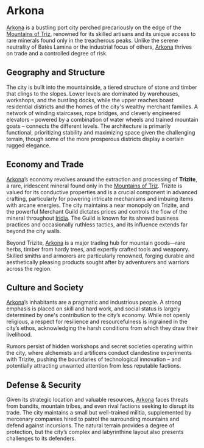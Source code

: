# Arkona

[Arkona](/geography/settlement/city/arkona.md) is a bustling port city perched precariously on the edge of the [Mountains of Triz](/geography/region/mountains-of-triz.md), renowned for its skilled artisans and its unique access to rare minerals found only in the treacherous peaks. Unlike the serene neutrality of Batès Lamina or the industrial focus of others, [Arkona](/raw/20250501/city/arkona.md) thrives on trade and a controlled degree of risk.

## Geography and Structure

The city is built into the mountainside, a tiered structure of stone and timber that clings to the slopes. Lower levels are dominated by warehouses, workshops, and the bustling docks, while the upper reaches boast residential districts and the homes of the city's wealthy merchant families. A network of winding staircases, rope bridges, and cleverly engineered elevators – powered by a combination of water wheels and trained mountain goats – connects the different levels. The architecture is primarily functional, prioritizing stability and maximizing space given the challenging terrain, though some of the more prosperous districts display a certain rugged elegance.

## Economy and Trade

[Arkona](/geography/settlement/city/arkona.md)’s economy revolves around the extraction and processing of **Trizite**, a rare, iridescent mineral found only in the [Mountains of Triz](/geography/region/mountains-of-triz.md). Trizite is valued for its conductive properties and is a crucial component in advanced crafting, particularly for powering intricate mechanisms and imbuing items with arcane energies. The city maintains a near monopoly on Trizite, and the powerful Merchant Guild dictates prices and controls the flow of the mineral throughout [Iridia](/geography/world/iridia.md). The Guild is known for its shrewd business practices and occasionally ruthless tactics, and its influence extends far beyond the city walls.

Beyond Trizite, [Arkona](/geography/settlement/city/arkona.md) is a major trading hub for mountain goods—rare herbs, timber from hardy trees, and expertly crafted tools and weaponry. Skilled smiths and armorers are particularly renowned, forging durable and aesthetically pleasing products sought after by adventurers and warriors across the region.

## Culture and Society

[Arkona](/geography/settlement/city/arkona.md)’s inhabitants are a pragmatic and industrious people. A strong emphasis is placed on skill and hard work, and social status is largely determined by one's contribution to the city’s economy. While not openly religious, a respect for resilience and resourcefulness is ingrained in the city’s ethos, acknowledging the harsh conditions from which they draw their livelihood.

Rumors persist of hidden workshops and secret societies operating within the city, where alchemists and artificers conduct clandestine experiments with Trizite, pushing the boundaries of technological innovation – and potentially attracting unwanted attention from less reputable factions.

## Defense & Security

Given its strategic location and valuable resources, [Arkona](/geography/settlement/city/arkona.md) faces threats from bandits, mountain tribes, and even rival factions seeking to disrupt its trade. The city maintains a small but well-trained militia, supplemented by mercenary companies hired to patrol the surrounding mountains and defend against incursions. The natural terrain provides a degree of protection, but the city’s complex and labyrinthine layout also presents challenges to its defenders.
